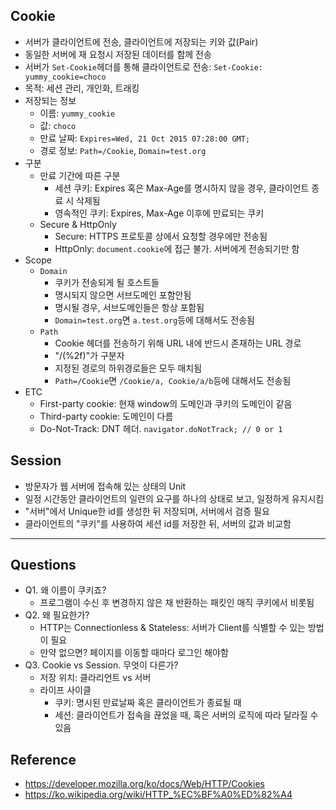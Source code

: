 ## Cookie
- 서버가 클라이언트에 전송, 클라이언트에 저장되는 키와 값(Pair)
- 동일한 서버에 재 요청시 저장된 데이터를 함께 전송
- 서버가 `Set-Cookie`헤더를 통해 클라이언트로 전송: `Set-Cookie: yummy_cookie=choco`
- 목적: 세션 관리, 개인화, 트래킹
- 저장되는 정보
  - 이름: `yummy_cookie`
  - 값: `choco`
  - 만료 날짜: `Expires=Wed, 21 Oct 2015 07:28:00 GMT;`
  - 경로 정보: `Path=/Cookie`, `Domain=test.org`
- 구분
  - 만료 기간에 따른 구분
    - 세션 쿠키: Expires 혹은 Max-Age를 명시하지 않을 경우, 클라이언트 종료 시 삭제됨
    - 영속적인 쿠키: Expires, Max-Age 이후에 만료되는 쿠키 
  - Secure & HttpOnly
    - Secure: HTTPS 프로토콜 상에서 요청할 경우에만 전송됨
    - HttpOnly: `document.cookie`에 접근 불가. 서버에게 전송되기만 함
- Scope
  - `Domain`
    - 쿠키가 전송되게 될 호스트들
    - 명시되지 않으면 서브도메인 포함안됨
    - 명시될 경우, 서브도메인들은 항상 포함됨
    - `Domain=test.org`면 `a.test.org`등에 대해서도 전송됨
  - `Path`
    - Cookie  헤더를 전송하기 위해 URL 내에 반드시 존재하는 URL 경로
    - "/(%2f)"가 구분자
    - 지정된 경로의 하위경로들은 모두 매치됨
    - `Path=/Cookie`면 `/Cookie/a, Cookie/a/b`등에 대해서도 전송됨
- ETC
  - First-party cookie: 현재 window의 도메인과 쿠키의 도메인이 같음
  - Third-party cookie: 도메인이 다름
  - Do-Not-Track: DNT 헤더. ```navigator.doNotTrack; // 0 or 1```

## Session
- 방문자가 웹 서버에 접속해 있는 상태의 Unit
- 일정 시간동안 클라이언트의 일련의 요구를 하나의 상태로 보고, 일정하게 유지시킴
- "서버"에서 Unique한 id를 생성한 뒤 저장되며, 서버에서 검증 필요
- 클라이언트의 "쿠키"를 사용하여 세션 id를 저장한 뒤, 서버의 값과 비교함

---
## Questions
- Q1. 왜 이름이 쿠키죠?
  - 프로그램이 수신 후 변경하지 않은 채 반환하는 패킷인 매직 쿠키에서 비롯됨
- Q2. 왜 필요한가? 
  - HTTP는 Connectionless & Stateless: 서버가 Client를 식별할 수 있는 방법이 필요
  - 만약 없으면? 페이지를 이동할 때마다 로그인 해야함
- Q3. Cookie vs Session. 무엇이 다른가?
  - 저장 위치: 클라리언트 vs 서버
  - 라이프 사이클
    - 쿠키: 명시된 만료날짜 혹은 클라이언트가 종료될 때
    - 세션: 클라이언트가 접속을 끊었을 때, 혹은 서버의 로직에 따라 달라질 수 있음

## Reference
- https://developer.mozilla.org/ko/docs/Web/HTTP/Cookies
- https://ko.wikipedia.org/wiki/HTTP_%EC%BF%A0%ED%82%A4
